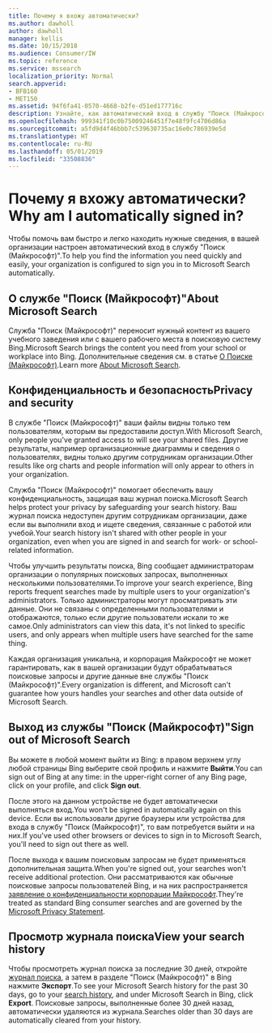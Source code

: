 ```yaml
---
title: Почему я вхожу автоматически?
ms.author: dawholl
author: dawholl
manager: kellis
ms.date: 10/15/2018
ms.audience: Consumer/IW
ms.topic: reference
ms.service: mssearch
localization_priority: Normal
search.appverid:
- BFB160
- MET150
ms.assetid: 94f6fa41-0570-4668-b2fe-d51ed177716c
description: Узнайте, как автоматический вход в службу "Поиск (Майкрософт)" может помочь вам быстро и легко находить результаты для работы.
ms.openlocfilehash: 999341f10c0b75009246451f7e48f9fc4706d86a
ms.sourcegitcommit: a5fd9d4f46bbb7c539630735ac16e0c786939e5d
ms.translationtype: HT
ms.contentlocale: ru-RU
ms.lasthandoff: 05/01/2019
ms.locfileid: "33508836"
---
```

# <a name="why-am-i-automatically-signed-in"></a><span data-ttu-id="ceac7-103">Почему я вхожу автоматически?</span><span class="sxs-lookup"><span data-stu-id="ceac7-103">Why am I automatically signed in?</span></span>

<span data-ttu-id="ceac7-104">Чтобы помочь вам быстро и легко находить нужные сведения, в вашей организации настроен автоматический вход в службу "Поиск (Майкрософт)".</span><span class="sxs-lookup"><span data-stu-id="ceac7-104">To help you find the information you need quickly and easily, your organization is configured to sign you in to Microsoft Search automatically.</span></span>
  
## <a name="about-microsoft-search"></a><span data-ttu-id="ceac7-105">О службе "Поиск (Майкрософт)"</span><span class="sxs-lookup"><span data-stu-id="ceac7-105">About Microsoft Search</span></span>

<span data-ttu-id="ceac7-106">Служба "Поиск (Майкрософт)" переносит нужный контент из вашего учебного заведения или с вашего рабочего места в поисковую систему Bing.</span><span class="sxs-lookup"><span data-stu-id="ceac7-106">Microsoft Search brings the content you need from your school or workplace into Bing.</span></span> <span data-ttu-id="ceac7-107">Дополнительные сведения см. в статье [О Поиске (Майкрософт)](about-microsoft-search.md).</span><span class="sxs-lookup"><span data-stu-id="ceac7-107">Learn more [About Microsoft Search](about-microsoft-search.md).</span></span>
  
## <a name="privacy-and-security"></a><span data-ttu-id="ceac7-108">Конфиденциальность и безопасность</span><span class="sxs-lookup"><span data-stu-id="ceac7-108">Privacy and security</span></span>

<span data-ttu-id="ceac7-109">В службе "Поиск (Майкрософт)" ваши файлы видны только тем пользователям, которым вы предоставили доступ.</span><span class="sxs-lookup"><span data-stu-id="ceac7-109">With Microsoft Search, only people you've granted access to will see your shared files.</span></span> <span data-ttu-id="ceac7-110">Другие результаты, например организационные диаграммы и сведения о пользователях, видны только другим сотрудникам организации.</span><span class="sxs-lookup"><span data-stu-id="ceac7-110">Other results like org charts and people information will only appear to others in your organization.</span></span>
  
<span data-ttu-id="ceac7-111">Служба "Поиск (Майкрософт)" помогает обеспечить вашу конфиденциальность, защищая ваш журнал поиска.</span><span class="sxs-lookup"><span data-stu-id="ceac7-111">Microsoft Search helps protect your privacy by safeguarding your search history.</span></span> <span data-ttu-id="ceac7-112">Ваш журнал поиска недоступен другим сотрудникам организации, даже если вы выполнили вход и ищете сведения, связанные с работой или учебой.</span><span class="sxs-lookup"><span data-stu-id="ceac7-112">Your search history isn't shared with other people in your organization, even when you are signed in and search for work- or school-related information.</span></span>
  
<span data-ttu-id="ceac7-113">Чтобы улучшить результаты поиска, Bing сообщает администраторам организации о популярных поисковых запросах, выполненных несколькими пользователями.</span><span class="sxs-lookup"><span data-stu-id="ceac7-113">To improve your search experience, Bing reports frequent searches made by multiple users to your organization's administrators.</span></span> <span data-ttu-id="ceac7-114">Только администраторы могут просматривать эти данные. Они не связаны с определенными пользователями и отображаются, только если другие пользователи искали то же самое.</span><span class="sxs-lookup"><span data-stu-id="ceac7-114">Only administrators can view this data, it's not linked to specific users, and only appears when multiple users have searched for the same thing.</span></span>
  
<span data-ttu-id="ceac7-115">Каждая организация уникальна, и корпорация Майкрософт не может гарантировать, как в вашей организации будут обрабатываться поисковые запросы и другие данные вне службы "Поиск (Майкрософт)".</span><span class="sxs-lookup"><span data-stu-id="ceac7-115">Every organization is different, and Microsoft can't guarantee how yours handles your searches and other data outside of Microsoft Search.</span></span>
  
## <a name="sign-out-of-microsoft-search"></a><span data-ttu-id="ceac7-116">Выход из службы "Поиск (Майкрософт)"</span><span class="sxs-lookup"><span data-stu-id="ceac7-116">Sign out of Microsoft Search</span></span>

<span data-ttu-id="ceac7-117">Вы можете в любой момент выйти из Bing: в правом верхнем углу любой страницы Bing выберите свой профиль и нажмите **Выйти**.</span><span class="sxs-lookup"><span data-stu-id="ceac7-117">You can sign out of Bing at any time: in the upper-right corner of any Bing page, click on your profile, and click **Sign out**.</span></span>
  
<span data-ttu-id="ceac7-118">После этого на данном устройстве не будет автоматически выполняться вход.</span><span class="sxs-lookup"><span data-stu-id="ceac7-118">You won't be signed in automatically again on this device.</span></span> <span data-ttu-id="ceac7-119">Если вы использовали другие браузеры или устройства для входа в службу "Поиск (Майкрософт)", то вам потребуется выйти и на них.</span><span class="sxs-lookup"><span data-stu-id="ceac7-119">If you've used other browsers or devices to sign in to Microsoft Search, you'll need to sign out there as well.</span></span> 
  
<span data-ttu-id="ceac7-120">После выхода к вашим поисковым запросам не будет применяться дополнительная защита.</span><span class="sxs-lookup"><span data-stu-id="ceac7-120">When you're signed out, your searches won't receive additional protection.</span></span> <span data-ttu-id="ceac7-121">Они рассматриваются как обычные поисковые запросы пользователей Bing, и на них распространяется [заявление о конфиденциальности корпорации Майкрософт](https://privacy.microsoft.com/en-us/privacystatement).</span><span class="sxs-lookup"><span data-stu-id="ceac7-121">They're treated as standard Bing consumer searches and are governed by the [Microsoft Privacy Statement](https://privacy.microsoft.com/en-us/privacystatement).</span></span>
  
## <a name="view-your-search-history"></a><span data-ttu-id="ceac7-122">Просмотр журнала поиска</span><span class="sxs-lookup"><span data-stu-id="ceac7-122">View your search history</span></span>

<span data-ttu-id="ceac7-123">Чтобы просмотреть журнал поиска за последние 30 дней, откройте [журнал поиска](https://ssl.bing.com/profile/history), а затем в разделе "Поиск (Майкрософт)" в Bing нажмите **Экспорт**.</span><span class="sxs-lookup"><span data-stu-id="ceac7-123">To see your Microsoft Search history for the past 30 days, go to your [search history](https://ssl.bing.com/profile/history), and under Microsoft Search in Bing, click **Export**.</span></span> <span data-ttu-id="ceac7-124">Поисковые запросы, выполненные более 30 дней назад, автоматически удаляются из журнала.</span><span class="sxs-lookup"><span data-stu-id="ceac7-124">Searches older than 30 days are automatically cleared from your history.</span></span>

  

